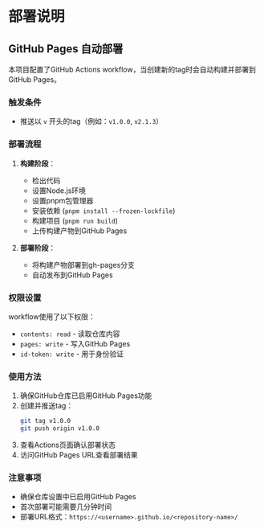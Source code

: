 # 部署说明

## GitHub Pages 自动部署

本项目配置了GitHub Actions workflow，当创建新的tag时会自动构建并部署到GitHub Pages。

### 触发条件

- 推送以 `v` 开头的tag（例如：`v1.0.0`, `v2.1.3`）

### 部署流程

1. **构建阶段**：
   - 检出代码
   - 设置Node.js环境
   - 设置pnpm包管理器
   - 安装依赖 (`pnpm install --frozen-lockfile`)
   - 构建项目 (`pnpm run build`)
   - 上传构建产物到GitHub Pages

2. **部署阶段**：
   - 将构建产物部署到gh-pages分支
   - 自动发布到GitHub Pages

### 权限设置

workflow使用了以下权限：
- `contents: read` - 读取仓库内容
- `pages: write` - 写入GitHub Pages
- `id-token: write` - 用于身份验证

### 使用方法

1. 确保GitHub仓库已启用GitHub Pages功能
2. 创建并推送tag：
   ```bash
   git tag v1.0.0
   git push origin v1.0.0
   ```
3. 查看Actions页面确认部署状态
4. 访问GitHub Pages URL查看部署结果

### 注意事项

- 确保仓库设置中已启用GitHub Pages
- 首次部署可能需要几分钟时间
- 部署URL格式：`https://<username>.github.io/<repository-name>/`
